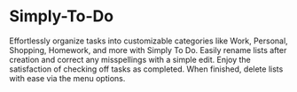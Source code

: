 # Simply-To-Do
Effortlessly organize tasks into customizable categories like Work, Personal, Shopping, Homework, and more with Simply To Do. Easily rename lists after creation and correct any misspellings with a simple edit. Enjoy the satisfaction of checking off tasks as completed. When finished, delete lists with ease via the menu options. 
